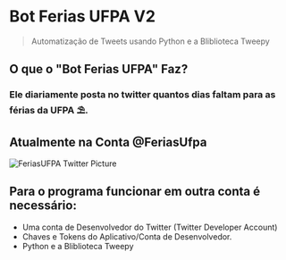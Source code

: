 # Bot Ferias UFPA V2
> Automatização de Tweets usando Python e a Bliblioteca Tweepy

## O que o "Bot Ferias UFPA" Faz?
### Ele diariamente posta no twitter quantos dias faltam para as férias da UFPA ⛱️.

## Atualmente na Conta @FeriasUfpa
![FeriasUFPA Twitter Picture](https://user-images.githubusercontent.com/65841249/155851069-a58d7ef6-2757-4f0a-ac21-e576bbb9fced.png)

## Para o programa funcionar em outra conta é necessário:
* Uma conta de Desenvolvedor do Twitter (Twitter Developer Account)
* Chaves e Tokens do Aplicativo/Conta de Desenvolvedor.
* Python e a Bliblioteca Tweepy
